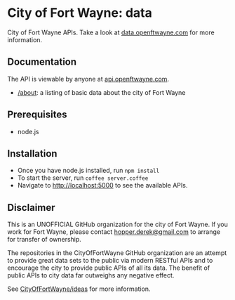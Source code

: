 City of Fort Wayne: data
=========

City of Fort Wayne APIs. Take a look at [data.openftwayne.com](http://data.openftwayne.com) for more information.

## Documentation

The API is viewable by anyone at [api.openftwayne.com](http://api.openftwayne.com).

- [/about](http://api.openftwayne.com/about): a listing of basic data about the city of Fort Wayne

## Prerequisites

- node.js

## Installation

- Once you have node.js installed, run `npm install`
- To start the server, run `coffee server.coffee`
- Navigate to [http://localhost:5000](http://localhost:5000) to see the available APIs.

## Disclaimer

This is an UNOFFICIAL GitHub organization for the city of Fort Wayne. If you work for Fort Wayne, please contact [hopper.derek@gmail.com](mailto:hopper.derek@gmail.com) to arrange for transfer of ownership.

The repositories in the CityOfFortWayne GitHub organization are an attempt to provide great data sets to the public via modern RESTful APIs and to encourage the city to provide public APIs of all its data. The benefit of public APIs to city data far outweighs any negative effect.

See [CityOfFortWayne/ideas](https://github.com/CityOfFortWayne/ideas) for more information.
